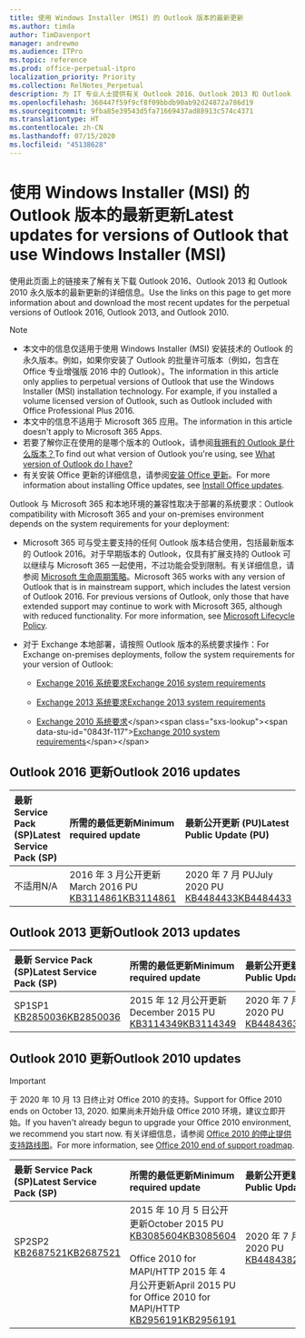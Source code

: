 ```yaml
---
title: 使用 Windows Installer (MSI) 的 Outlook 版本的最新更新
ms.author: timda
author: TimDavenport
manager: andrewmo
ms.audience: ITPro
ms.topic: reference
ms.prod: office-perpetual-itpro
localization_priority: Priority
ms.collection: RelNotes_Perpetual
description: 为 IT 专业人士提供有关 Outlook 2016、Outlook 2013 和 Outlook 2010 永久版本的最新更新信息的链接
ms.openlocfilehash: 360447f59f9cf8f09bbdb90ab92d24872a786d19
ms.sourcegitcommit: 9fba85e39543d5fa71669437ad88913c574c4371
ms.translationtype: HT
ms.contentlocale: zh-CN
ms.lasthandoff: 07/15/2020
ms.locfileid: "45138628"
---
```

# <a name="latest-updates-for-versions-of-outlook-that-use-windows-installer-msi"></a><span data-ttu-id="0843f-103">使用 Windows Installer (MSI) 的 Outlook 版本的最新更新</span><span class="sxs-lookup"><span data-stu-id="0843f-103">Latest updates for versions of Outlook that use Windows Installer (MSI)</span></span>

<span data-ttu-id="0843f-104">使用此页面上的链接来了解有关下载 Outlook 2016、Outlook 2013 和 Outlook 2010 永久版本的最新更新的详细信息。</span><span class="sxs-lookup"><span data-stu-id="0843f-104">Use the links on this page to get more information about and download the most recent updates for the perpetual versions of Outlook 2016, Outlook 2013, and Outlook 2010.</span></span>
  
> [!NOTE]
> - <span data-ttu-id="0843f-p101">本文中的信息仅适用于使用 Windows Installer (MSI) 安装技术的 Outlook 的永久版本。例如，如果你安装了 Outlook 的批量许可版本（例如，包含在 Office 专业增强版 2016 中的 Outlook）。</span><span class="sxs-lookup"><span data-stu-id="0843f-p101">The information in this article only applies to perpetual versions of Outlook that use the Windows Installer (MSI) installation technology. For example, if you installed a volume licensed version of Outlook, such as Outlook included with Office Professional Plus 2016.</span></span>
> - <span data-ttu-id="0843f-107">本文中的信息不适用于 Microsoft 365 应用。</span><span class="sxs-lookup"><span data-stu-id="0843f-107">The information in this article doesn't apply to Microsoft 365 Apps.</span></span>
> - <span data-ttu-id="0843f-108">若要了解你正在使用的是哪个版本的 Outlook，请参阅[我拥有的 Outlook 是什么版本？](https://support.office.com/article/b3a9568c-edb5-42b9-9825-d48d82b2257c)</span><span class="sxs-lookup"><span data-stu-id="0843f-108">To find out what version of Outlook you're using, see [What version of Outlook do I have?](https://support.office.com/article/b3a9568c-edb5-42b9-9825-d48d82b2257c)</span></span>
> - <span data-ttu-id="0843f-109">有关安装 Office 更新的详细信息，请参阅[安装 Office 更新](https://support.office.com/article/2ab296f3-7f03-43a2-8e50-46de917611c5)。</span><span class="sxs-lookup"><span data-stu-id="0843f-109">For more information about installing Office updates, see [Install Office updates](https://support.office.com/article/2ab296f3-7f03-43a2-8e50-46de917611c5).</span></span> 
  
<span data-ttu-id="0843f-110">Outlook 与 Microsoft 365 和本地环境的兼容性取决于部署的系统要求：</span><span class="sxs-lookup"><span data-stu-id="0843f-110">Outlook compatibility with Microsoft 365 and your on-premises environment depends on the system requirements for your deployment:</span></span>
  
- <span data-ttu-id="0843f-p102">Microsoft 365 可与受主要支持的任何 Outlook 版本结合使用，包括最新版本的 Outlook 2016。对于早期版本的 Outlook，仅具有扩展支持的 Outlook 可以继续与 Microsoft 365 一起使用，不过功能会受到限制。有关详细信息，请参阅 [Microsoft 生命周期策略](https://support.microsoft.com/lifecycle)。</span><span class="sxs-lookup"><span data-stu-id="0843f-p102">Microsoft 365 works with any version of Outlook that is in mainstream support, which includes the latest version of Outlook 2016. For previous versions of Outlook, only those that have extended support may continue to work with Microsoft 365, although with reduced functionality. For more information, see [Microsoft Lifecycle Policy](https://support.microsoft.com/lifecycle).</span></span>
    
- <span data-ttu-id="0843f-114">对于 Exchange 本地部署，请按照 Outlook 版本的系统要求操作：</span><span class="sxs-lookup"><span data-stu-id="0843f-114">For Exchange on-premises deployments, follow the system requirements for your version of Outlook:</span></span>
    
  - [<span data-ttu-id="0843f-115">Exchange 2016 系统要求</span><span class="sxs-lookup"><span data-stu-id="0843f-115">Exchange 2016 system requirements</span></span>](https://docs.microsoft.com/Exchange/plan-and-deploy/system-requirements)
    
  - [<span data-ttu-id="0843f-116">Exchange 2013 系统要求</span><span class="sxs-lookup"><span data-stu-id="0843f-116">Exchange 2013 system requirements</span></span>](https://docs.microsoft.com/exchange/exchange-2013-system-requirements-exchange-2013-help)
    
  - <span data-ttu-id="0843f-117">[Exchange 2010 系统要求](https://docs.microsoft.com/previous-versions/office/exchange-server-2010/aa996719(v=exchg.141))</span><span class="sxs-lookup"><span data-stu-id="0843f-117">[Exchange 2010 system requirements](https://docs.microsoft.com/previous-versions/office/exchange-server-2010/aa996719(v=exchg.141))</span></span>

   
## <a name="outlook-2016-updates"></a><span data-ttu-id="0843f-118">Outlook 2016 更新</span><span class="sxs-lookup"><span data-stu-id="0843f-118">Outlook 2016 updates</span></span>

|<span data-ttu-id="0843f-119">**最新 Service Pack (SP)**</span><span class="sxs-lookup"><span data-stu-id="0843f-119">**Latest Service Pack (SP)**</span></span>|<span data-ttu-id="0843f-120">**所需的最低更新**</span><span class="sxs-lookup"><span data-stu-id="0843f-120">**Minimum required update**</span></span>|<span data-ttu-id="0843f-121">**最新公开更新 (PU)**</span><span class="sxs-lookup"><span data-stu-id="0843f-121">**Latest Public Update (PU)**</span></span>|
|:-----|:-----|:-----|
|<span data-ttu-id="0843f-122">不适用</span><span class="sxs-lookup"><span data-stu-id="0843f-122">N/A</span></span>  <br/> |<span data-ttu-id="0843f-123">2016 年 3 月公开更新</span><span class="sxs-lookup"><span data-stu-id="0843f-123">March 2016 PU</span></span> <br/>[<span data-ttu-id="0843f-124">KB3114861</span><span class="sxs-lookup"><span data-stu-id="0843f-124">KB3114861</span></span>](https://support.microsoft.com/help/3114861) <br/> |<span data-ttu-id="0843f-125">2020 年 7 月 PU</span><span class="sxs-lookup"><span data-stu-id="0843f-125">July 2020 PU</span></span> <br/>[<span data-ttu-id="0843f-126">KB4484433</span><span class="sxs-lookup"><span data-stu-id="0843f-126">KB4484433</span></span>](https://support.microsoft.com/help/4484433) 

## <a name="outlook-2013-updates"></a><span data-ttu-id="0843f-127">Outlook 2013 更新</span><span class="sxs-lookup"><span data-stu-id="0843f-127">Outlook 2013 updates</span></span>

|<span data-ttu-id="0843f-128">**最新 Service Pack (SP)**</span><span class="sxs-lookup"><span data-stu-id="0843f-128">**Latest Service Pack (SP)**</span></span>|<span data-ttu-id="0843f-129">**所需的最低更新**</span><span class="sxs-lookup"><span data-stu-id="0843f-129">**Minimum required update**</span></span>|<span data-ttu-id="0843f-130">**最新公开更新 (PU)**</span><span class="sxs-lookup"><span data-stu-id="0843f-130">**Latest Public Update (PU)**</span></span>|
|:-----|:-----|:-----|
|<span data-ttu-id="0843f-131">SP1</span><span class="sxs-lookup"><span data-stu-id="0843f-131">SP1</span></span>  <br/>[<span data-ttu-id="0843f-132">KB2850036</span><span class="sxs-lookup"><span data-stu-id="0843f-132">KB2850036</span></span>](https://go.microsoft.com/fwlink/p/?LinkId=512538) <br/> |<span data-ttu-id="0843f-133">2015 年 12 月公开更新</span><span class="sxs-lookup"><span data-stu-id="0843f-133">December 2015 PU</span></span> <br/>[<span data-ttu-id="0843f-134">KB3114349</span><span class="sxs-lookup"><span data-stu-id="0843f-134">KB3114349</span></span>](https://support.microsoft.com/kb/3114349) <br/> |<span data-ttu-id="0843f-135">2020 年 7 月 PU</span><span class="sxs-lookup"><span data-stu-id="0843f-135">July 2020 PU</span></span> <br/>[<span data-ttu-id="0843f-136">KB4484363</span><span class="sxs-lookup"><span data-stu-id="0843f-136">KB4484363</span></span>](https://support.microsoft.com/help/4484363)  |
   
## <a name="outlook-2010-updates"></a><span data-ttu-id="0843f-137">Outlook 2010 更新</span><span class="sxs-lookup"><span data-stu-id="0843f-137">Outlook 2010 updates</span></span>
> [!IMPORTANT]
<span data-ttu-id="0843f-138">于 2020 年 10 月 13 日终止对 Office 2010 的支持。</span><span class="sxs-lookup"><span data-stu-id="0843f-138">Support for Office 2010 ends on October 13, 2020.</span></span> <span data-ttu-id="0843f-139">如果尚未开始升级 Office 2010 环境，建议立即开始。</span><span class="sxs-lookup"><span data-stu-id="0843f-139">If you haven't already begun to upgrade your Office 2010 environment, we recommend you start now.</span></span> <span data-ttu-id="0843f-140">有关详细信息，请参阅 [Office 2010 的停止提供支持路线图](https://docs.microsoft.com/DeployOffice/office-2010-end-support-roadmap)。</span><span class="sxs-lookup"><span data-stu-id="0843f-140">For more information, see [Office 2010 end of support roadmap](https://docs.microsoft.com/DeployOffice/office-2010-end-support-roadmap).</span></span>

|<span data-ttu-id="0843f-141">**最新 Service Pack (SP)**</span><span class="sxs-lookup"><span data-stu-id="0843f-141">**Latest Service Pack (SP)**</span></span>|<span data-ttu-id="0843f-142">**所需的最低更新**</span><span class="sxs-lookup"><span data-stu-id="0843f-142">**Minimum required update**</span></span>|<span data-ttu-id="0843f-143">**最新公开更新 (PU)**</span><span class="sxs-lookup"><span data-stu-id="0843f-143">**Latest Public Update (PU)**</span></span>|
|:-----|:-----|:-----|
|<span data-ttu-id="0843f-144">SP2</span><span class="sxs-lookup"><span data-stu-id="0843f-144">SP2</span></span> <br/>[<span data-ttu-id="0843f-145">KB2687521</span><span class="sxs-lookup"><span data-stu-id="0843f-145">KB2687521</span></span>](https://go.microsoft.com/fwlink/p/?LinkId=512542) <br><br><br><br/> |<span data-ttu-id="0843f-146">2015 年 10 月 5 日公开更新</span><span class="sxs-lookup"><span data-stu-id="0843f-146">October 2015 PU</span></span> <br/> [<span data-ttu-id="0843f-147">KB3085604</span><span class="sxs-lookup"><span data-stu-id="0843f-147">KB3085604</span></span>](https://support.microsoft.com/kb/3085604) <br/><br/>  <span data-ttu-id="0843f-148">Office 2010 for MAPI/HTTP 2015 年 4 月公开更新</span><span class="sxs-lookup"><span data-stu-id="0843f-148">April 2015 PU for Office 2010 for MAPI/HTTP</span></span> <br/> [<span data-ttu-id="0843f-149">KB2956191</span><span class="sxs-lookup"><span data-stu-id="0843f-149">KB2956191</span></span>](https://support.microsoft.com/help/2956191/april-14-2015-update-for-office-2010-kb2956191) <br/> |<span data-ttu-id="0843f-150">2020 年 7 月 PU</span><span class="sxs-lookup"><span data-stu-id="0843f-150">July 2020 PU</span></span> <br/>[<span data-ttu-id="0843f-151">KB4484382</span><span class="sxs-lookup"><span data-stu-id="0843f-151">KB4484382</span></span>](https://support.microsoft.com/help/4484382) <br><br><br><br/>|
   

